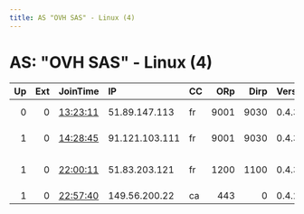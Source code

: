 ```yaml
---
title: AS "OVH SAS" - Linux (4)
---
```


# AS: "OVH SAS" - Linux (4)

|   Up |   Ext | JoinTime                                                                                            | IP             | CC   |   ORp |   Dirp | Version   | Contact                      | Nickname         |   eFamMembers |
|-----:|------:|:----------------------------------------------------------------------------------------------------|:---------------|:-----|------:|-------:|:----------|:-----------------------------|:-----------------|--------------:|
|    0 |     0 | [13:23:11](https://metrics.torproject.org/rs.html#details/B27B81C72743E5A4769497F76F7C61E807D33823) | 51.89.147.113  | fr   |  9001 |   9030 | 0.4.3.5   | matsujohibiki at gmail do    | kerborus         |             1 |
|    1 |     0 | [14:28:45](https://metrics.torproject.org/rs.html#details/F7F9A2B28AC47F328DFECAA66C592719FCCE1E8E) | 91.121.103.111 | fr   |  9001 |   9030 | 0.4.3.5   | 0xD395A6CD buckket &lt;felix | uncloaked        |             1 |
|    1 |     0 | [22:00:11](https://metrics.torproject.org/rs.html#details/C5B0D29AEA0A0568274AD67BA8E3C5D0864215DC) | 51.83.203.121  | fr   |  1200 |   1100 | 0.4.3.5   | Miricello Marmeredo &lt;7gy0 | TokaNokaLokaKoka |             3 |
|    1 |     0 | [22:57:40](https://metrics.torproject.org/rs.html#details/F0364DBC2E4221405354433B65503E816D887C01) | 149.56.200.22  | ca   |   443 |      0 | 0.4.2.6   | None                         | Unnamed          |             1 |
